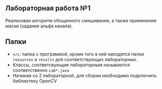 ## Лабораторная работа №1

Реализован алгоритм обощенного смешивания, а также применение маски (задание альфа канала).

## Папки

- `src`: папка с программой, кроме того в ней находятся папки `resources` и `results` для соответствующих лабораторных.
- Классы, соответсвующие лабораторным называются соответственно `Lab*.java`
- Начиная со 2 лабораторной, для сборки необходимо подключить библиотеку OpenCV

